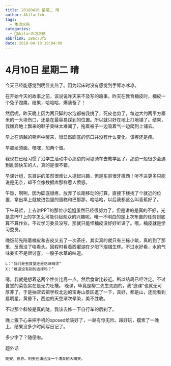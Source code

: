 ```yaml
---
title: 20180410 星期二 晴
author: Akilarlxh
tags:
  - 📚流水账
categories:
  - 🍬Akilarの泡泡糖
abbrlink: 286c73f5
date: 2018-04-10 19:04:00
---
```

  # 4月10日 星期二 晴
  
今天已经能感觉到明显变热了。因为起床时没有感觉到手臂冰冰凉。

在开始今天的故事之前，该说说昨天来不及写的趣事。昨天在教育楠皮时，楠皮一个兔子蹬鹰，结果，哈哈哈，爆装备了！

然后呢，昨天晚上因为两只脚的水泡都被我挑了，死皮也剪了，每边大约两平方厘米的一大块伤口，还是在最容易踩到的位置。所以就只好在地上打地铺了。结果，我嫌弃地上飘来的鞋子臭味太难闻了，拖着被子一边吸着气一边爬到上铺去。

早上在清越的嘶声中醒来，很显然脚底的伤口并没有什么变化。该疼还是疼。

早晨龙须面。嘿嘿，加两个蛋。

我现在已经习惯了沿学生活动中心那边的河堤骑车去教学区了。那边一般很少会遇到乱骑快车的人，真的是很不错。

早课计组，东哥讲的虽然很难让人提起兴趣，但是东哥很牙撒西！听不进更多只能说是无奈，却不会像数据库那样惹人愤怒。

午饭，啊咧，因为脚底很疼，放弃了长距移动的打算，直接下楼找了个就近的位置，拿出早上就放进包里的蛋糕和巴那那，哈哈哈，以后我都这么叫香蕉好了。

下午马哲，上去讲PPT的那位小姐姐虽然已经很努力了，但是讲的是真的不好，光是念PPT上的字怎么可能引起观众的兴趣呢。唯一不明白的是上次布置的任务到底算不算作业。不过学习委员没写，那就只能怪楠皮没好好听课了。哦，楠皮就是学习委员。

晚饭前先陪着楠皮和吉皮又去了一次茶庄，其实真的就只有三栋小筑，真的到了那里，反而没了啥看头。回程时看着西蜜湖在夕阳下熠熠生辉。不过水好看，水的气味委实不是很讨喜，一股子水草的味道。
```
L：“我们是去食堂还是吃麻辣烫”
X：“难道没有别的选择吗？”
```
嗯，我就是想着这两个性价比高一点。然后食堂比较近。所以结局已经注定。不过食堂的菜色实在是无力吐槽。
晚课，毕竟是柳二先生先跑的，我“逃课”也就无可厚非了。于是抽空去把学校北边的宝寿山景区逛了一下，真好，都是山，还能看到启明星。黄昏下，西边的天空渐次晕染，美不胜收。

不过那个斜坡是真的陡，我该去修一下自行车的后刹了。

晚上狠下心来把手机的xposed给装好了，一路有惊无险。超好玩，摸索了一晚上，结果没多少时间写日记了。

多少字了？随便啦。

题外话
```
晚安，世界。明天也请给我一个清爽的大晴天。
```